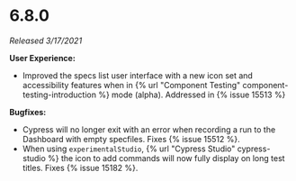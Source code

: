 # 6.8.0

_Released 3/17/2021_

**User Experience:**

- Improved the specs list user interface with a new icon set and accessibility features when in {% url "Component Testing" component-testing-introduction %} mode (alpha). Addressed in {% issue 15513 %}

**Bugfixes:**

- Cypress will no longer exit with an error when recording a run to the Dashboard with empty specfiles. Fixes {% issue 15512 %}.
- When using `experimentalStudio`, {% url "Cypress Studio" cypress-studio %} the icon to add commands will now fully display on long test titles. Fixes {% issue 15182 %}.
